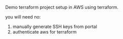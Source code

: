 Demo terraform project setup in AWS using terraform.

you will need no:
1) manually generate SSH keys from portal
2) authenticate aws for terraform